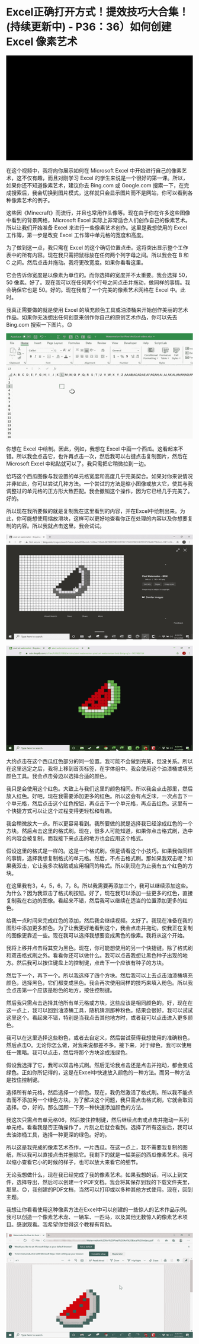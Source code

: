 # Excel正确打开方式！提效技巧大合集！(持续更新中) - P36：36）如何创建 Excel 像素艺术 

![](img/d5a76445fc821ec9590999c1962c6e58_0.png)

在这个视频中，我将向你展示如何在 Microsoft Excel 中开始进行自己的像素艺术，这不仅有趣，而且对刚学习 Excel 的学生来说是一个很好的第一课。所以，如果你还不知道像素艺术，建议你去 Bing.com 或 Google.com 搜索一下，在完成搜索后，我会切换到图片模式，这样就只会显示图片而不是网站，你可以看到各种像素艺术的例子。

这些因《Minecraft》而流行，并且也常用作头像等。现在由于你在许多这些图像中看到的背景网格，Microsoft Excel 实际上非常适合人们创作自己的像素艺术。所以让我们开始准备 Excel 来进行一些像素艺术创作。这里是我想使用的 Excel 工作簿，第一步是改变 Excel 工作簿中单元格的宽度和高度。

为了做到这一点，我只需在 Excel 的这个确切位置点击。这将突出显示整个工作表中的所有内容。现在我只需把鼠标放在任何两个列字母之间。所以我会在 B 和 C 之间。然后点击并拖动。我将更改宽度。如果你看看这里。

它会告诉你宽度是以像素为单位的。而你选择的宽度并不太重要。我会选择 50，50 像素。好了。现在我可以在任何两个行号之间点击并拖动，做同样的事情。我会确保它也是 50。好的。现在我有了一个完美的像素艺术网格在 Excel 中。此时。

我真正需要做的就是使用 Excel 的填充颜色工具或油漆桶来开始创作美丽的艺术作品。如果你无法想出任何创意来创作你自己的原创艺术作品，你可以先去 Bing.com 搜索一下图片。😊

![](img/d5a76445fc821ec9590999c1962c6e58_2.png)

你想在 Excel 中绘制。因此，例如，我想在 Excel 中画一个西瓜。这看起来不错。所以我会点击它，也许再点击一次，然后我可以右键点击复制图片，然后在 Microsoft Excel 中粘贴就可以了。我只需把它稍微拉到一边。

恰巧这个西瓜图像与我设置的单元格宽度和高度几乎完美契合。如果对你来说情况并非如此，你可以尝试几种方法。一个尝试的方法是缩小图像或放大它，使其与我调整过的单元格的正方形大致匹配。我会撤销这个操作，因为它已经几乎完美了。好的。

所以现在我所要做的就是复制我在这里看到的内容，并在Excel中绘制出来。为此，你可能想使用缩放滑块，这样可以更好地查看你正在处理的内容以及你想要复制的内容。所以我就点击这里。我会试试。

![](img/d5a76445fc821ec9590999c1962c6e58_4.png)

![](img/d5a76445fc821ec9590999c1962c6e58_5.png)

大约点击在这个西瓜红色部分的同一位置。我可能不会做到完美，但没关系。所以在这里选定之后，我将上移到首页标签，在字体组中。我会使用这个油漆桶或填充颜色工具。我会点击旁边以选择合适的颜色。

我只是会使用这个红色。大致上与我们这里的颜色相同。所以我会点击那里，然后放入红色。好吧，现在我需要添加更多的红色。所以这会有点乏味，一次点击下一个单元格，然后点击这个红色按钮，再点击下一个单元格，再点击红色。这里有一个快捷方式可以让这个过程变得更轻松和有趣。

我会稍微放大一点。所以更容易看到。我所要做的就是选择我已经涂成红色的一个方块。然后点击这里的格式刷。现在，很多人可能知道，如果你点击格式刷，选中的内容会被复制，而我接下来点击的地方也会应用这个格式。

假设这里的格式是一样的。这是一个格式刷。但是请看这个小技巧。如果我做同样的事情，选择我想复制格式的单元格。然后，不点击格式刷。那如果我双击呢？如果我双击，它让我多次粘贴或应用相同的格式。所以到现在为止我有五个红色的方块。

在这里我有3，4，5，6，7，8。所以我需要再添加三个，我可以继续添加这些。为什么？因为我双击了格式刷按钮。好了，现在我可以添加一些更多的红色，直接复制我在右边的图像。看起来不错，然后我可以继续在适当的位置添加更多的红色。

给我一点时间来完成红色的添加，然后我会继续视频。太好了。我现在准备在我的图形中添加更多颜色。为了让我更好地看到这个，我会点击并拖动，使我正在复制的图像更靠近一些。现在我可以选择我想要变成黑色的像素。我将从这个开始。

我将上移并点击将其变为黑色。现在，你可能想使用的另一个快捷键。除了格式刷和双击格式刷之外。看看你还可以做什么。我可以点击我想让黑色种子出现的地方。然后我可以按住键盘上的控制键，点击下一个应该有种子的方块。

然后下一个，再下一个。所以我选择了四个方块。然后我可以上去点击油漆桶填充颜色，选择黑色，它们都变成黑色。我会再次使用同样的技巧来填入粉色。所以我会点击第一个应该是粉色的地方，按住控制键。

然后我只需点击选择其他所有单元格或方块，这些应该是相同颜色的。好，现在在这一点上，我可以回到油漆桶工具，随机猜测那种粉色。结果会很好。我可以试试这里这个。看起来不错，特别是当我点击其他地方时，或者我可以点击进入更多颜色。

我可以在这里选择这些粉色，或者去自定义，然后尝试获得我想使用的准确粉色，然后点击O。无论你怎么做，对我来说都差不多。接下来，对于绿色，我可以使用任一策略。我可以点击，然后将那个方块涂成浅绿色。

假设我选择了它，我可以双击格式刷。然后无论我点击还是点击并拖动，都会变成绿色。正如你所记得的，这是在Excel中快速放入颜色的一种方法。而另一种方法是按住控制键。

选择所有单元格，然后选择一个颜色。现在，我仍然激活了格式刷。所以我不能点击而不添加另一个绿色方块。为了解决这个问题，我只需点击格式刷，它就会取消选择。😊，好的。那么回顾一下另一种快速添加颜色的方法。

我这次只需点击单元格06，然后按住控制键，然后继续点击或点击并拖动一系列单元格。看看我是否正确操作了，片刻之后就会看到。选择了所有这些后，我可以去油漆桶工具，选择一种更深的绿色。好的。

所以这是我完成的像素艺术杰作，一片西瓜。在这一点上，我不需要我复制的图纸，所以我可以直接点击并删除它。我剩下的就是一幅美丽的西瓜像素艺术。我可以缩小查看它小的时候的样子，也可以放大来看它的细节。

无论我想做什么，现在我已经完成了我的像素艺术。如果我想的话，可以上到文件，选择导出，然后可以创建一个PDF文档。我会将其保存到我的下载文件夹里，那里。😊，我创建的PDF文档，当然可以打印或以多种其他方式使用。现在，回到主题。

我想让你看看使用这种像素方法在Excel中可以创建的一些惊人的艺术作品示例。我可以创造一个像素艺术龙、一辆车、一匹马，以及其他无数惊人的像素艺术项目。感谢观看。我希望你觉得这个教程有帮助。

![](img/d5a76445fc821ec9590999c1962c6e58_7.png)
